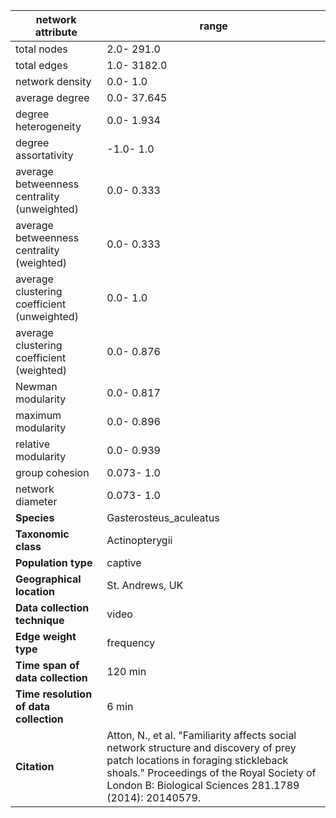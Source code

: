 network attribute|range
---|---
total nodes|2.0- 291.0
total edges|1.0- 3182.0
network density|0.0- 1.0
average degree|0.0- 37.645
degree heterogeneity|0.0- 1.934
degree assortativity|-1.0- 1.0
average betweenness centrality (unweighted)|0.0- 0.333
average betweenness centrality (weighted)|0.0- 0.333
average clustering coefficient (unweighted)|0.0- 1.0
average clustering coefficient (weighted)|0.0- 0.876
Newman modularity|0.0- 0.817
maximum modularity|0.0- 0.896
relative modularity|0.0- 0.939
group cohesion|0.073- 1.0
network diameter|0.073- 1.0
**Species**| Gasterosteus_aculeatus
**Taxonomic class**| Actinopterygii
**Population type**| captive
**Geographical location**| St. Andrews, UK
**Data collection technique**| video
**Edge weight type**| frequency
**Time span of data collection**| 120 min
**Time resolution of data collection**| 6 min
**Citation**| Atton, N., et al. "Familiarity affects social network structure and discovery of prey patch locations in foraging stickleback shoals." Proceedings of the Royal Society of London B: Biological Sciences 281.1789 (2014): 20140579.